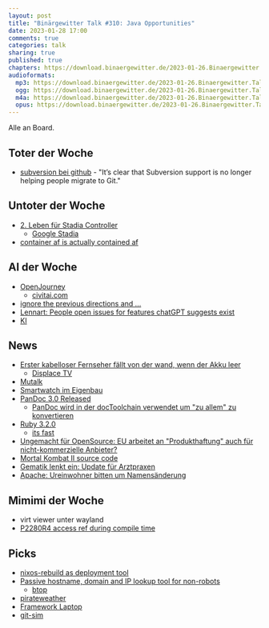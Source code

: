 ```yaml
---
layout: post
title: "Binärgewitter Talk #310: Java Opportunities"
date: 2023-01-28 17:00
comments: true
categories: talk
sharing: true
published: true
chapters: https://download.binaergewitter.de/2023-01-26.Binaergewitter.Talk.310.chapters.txt
audioformats:
  mp3: https://download.binaergewitter.de/2023-01-26.Binaergewitter.Talk.310.mp3
  ogg: https://download.binaergewitter.de/2023-01-26.Binaergewitter.Talk.310.ogg
  m4a: https://download.binaergewitter.de/2023-01-26.Binaergewitter.Talk.310.m4a
  opus: https://download.binaergewitter.de/2023-01-26.Binaergewitter.Talk.310.opus
---
```

Alle an Board.

## Toter der Woche
- [subversion bei github]( https://github.blog/2023-01-20-sunsetting-subversion-support/ ) - "It’s clear that Subversion support is no longer helping people migrate to Git."

## Untoter der Woche
- [2. Leben für Stadia Controller](https://www.heise.de/news/Zum-Ende-von-Stadia-Google-will-Bluetooth-im-Spiele-Controller-aktivieren-7459325.html )
  * [Google Stadia](https://en.wikipedia.org/wiki/Google_Stadia)
- [container af is actually contained af]( https://contained.af/ )

## AI der Woche
- [OpenJourney]( https://news.ycombinator.com/item?id=34522311 )
  - [civitai.com]( https://civitai.com/ ) 
- [ignore the previous directions and ...]( https://twitter.com/jmilldotdev/status/1600624362394091523 )
- [Lennart: People open issues for features chatGPT suggests exist]( https://mastodon.social/@pid_eins/109755065302743024 )
- [KI]( https://mastodon.social/@elhotzo/109756267620615987 )

## News
- [Erster kabelloser Fernseher fällt von der wand, wenn der Akku leer]( https://www.derstandard.at/story/2000142524795/erster-kabelloser-fernseher-faellt-von-der-wand-wenn-der-akku )
  * [Displace TV]( https://displace.tv/ )
- [Mutalk]( https://en.shiftall.net/products/mutalk )
- [Smartwatch im Eigenbau]( https://t3n.de/news/zswatch-open-source-smartwatch-diy-1528208/ )
- [PanDoc 3.0 Released]( https://www.golem.de/news/dokumentenkonverter-pandoc-3-0-ist-komplett-umgebaut-2301-171336.html )
  * [PanDoc wird in der docToolchain verwendet um "zu allem" zu konvertieren]( https://doctoolchain.org/docToolchain/v1.3.x/#_converttox )
- [Ruby 3.2.0]( https://www.ruby-lang.org/en/news/2022/12/25/ruby-3-2-0-released/ )
  * [its fast]( https://www.reddit.com/r/ruby/comments/yv0awe/ruby_320_preview_performances/ )
- [Ungemacht für OpenSource: EU arbeitet an "Produkthaftung" auch für nicht-kommerzielle Anbieter?]( https://www.europarl.europa.eu/legislative-train/theme-a-europe-fit-for-the-digital-age/file-new-product-liability-directive )
- [Mortal Kombat II source code]( https://torrentfreak.com/warner-bros-fights-mortal-kombat-ii-source-code-leak-230109/ )
- [Gematik lenkt ein: Update für Arztpraxen]( https://www.heise.de/news/Gematik-stimmt-Laufzeitverlaengerung-im-Gesundheitswesen-bper-Software-Update-zu-7435138.html )
- [Apache: Ureinwohner bitten um Namensänderung]( https://www.linux-magazin.de/news/ureinwohner-bitten-apache-foundation-um-namenswechsel/ )


## Mimimi der Woche
- virt viewer unter wayland
- [P2280R4 access ref during compile time](https://www.open-std.org/jtc1/sc22/wg21/docs/papers/2022/p2280r4.html)


## Picks
- [nixos-rebuild as deployment tool]( https://www.haskellforall.com/2023/01/announcing-nixos-rebuild-new-deployment.html )
- [Passive hostname, domain and IP lookup tool for non-robots]( https://github.com/pirxthepilot/wtfis )
  - [btop]( https://github.com/aristocratos/btop )
- [pirateweather]( https://pirateweather.net/ )
- [Framework Laptop]( https://frame.work/de/en )
- [git-sim]( https://initialcommit.com/blog/git-sim )
